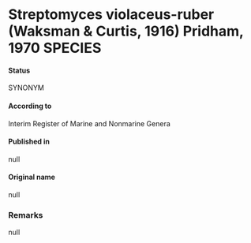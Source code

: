 # Streptomyces violaceus-ruber (Waksman & Curtis, 1916) Pridham, 1970 SPECIES

#### Status
SYNONYM

#### According to
Interim Register of Marine and Nonmarine Genera

#### Published in
null

#### Original name
null

### Remarks
null